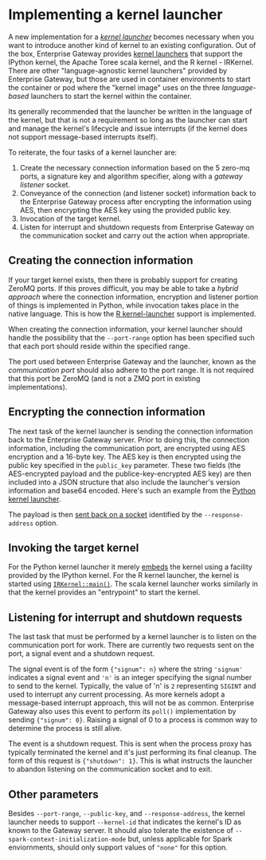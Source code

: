 # Implementing a kernel launcher

A new implementation for a [_kernel launcher_](../contributors/system-architecture.md#kernel-launchers) becomes necessary when you want to introduce another kind of kernel to an existing configuration. Out of the box, Enterprise Gateway provides [kernel launchers](https://github.com/jupyter-server/enterprise_gateway/tree/master/etc/kernel-launchers) that support the IPython kernel, the Apache Toree scala kernel, and the R kernel - IRKernel. There are other "language-agnostic kernel launchers" provided by Enterprise Gateway, but those are used in container environments to start the container or pod where the "kernel image" uses on the three _language-based_ launchers to start the kernel within the container.

Its generally recommended that the launcher be written in the language of the kernel, but that is not a requirement so long as the launcher can start and manage the kernel's lifecycle and issue interrupts (if the kernel does not support message-based interrupts itself).

To reiterate, the four tasks of a kernel launcher are:

1. Create the necessary connection information based on the 5 zero-mq ports, a signature key and algorithm specifier, along with a _gateway listener_ socket.
2. Conveyance of the connection (and listener socket) information back to the Enterprise Gateway process after encrypting the information using AES, then encrypting the AES key using the provided public key.
3. Invocation of the target kernel.
4. Listen for interrupt and shutdown requests from Enterprise Gateway on the communication socket and carry out the action when appropriate.

## Creating the connection information

If your target kernel exists, then there is probably support for creating ZeroMQ ports. If this proves difficult, you may be able to take a _hybrid approach_ where the connection information, encryption and listener portion of things is implemented in Python, while invocation takes place in the native language. This is how the [R kernel-launcher](https://github.com/jupyter-server/enterprise_gateway/tree/master/etc/kernel-launchers/R/scripts) support is implemented.

When creating the connection information, your kernel launcher should handle the possibility that the `--port-range` option has been specified such that each port should reside within the specified range.

The port used between Enterprise Gateway and the launcher, known as the _communication port_ should also adhere to the port range. It is not required that this port be ZeroMQ (and is not a ZMQ port in existing implementations).

## Encrypting the connection information

The next task of the kernel launcher is sending the connection information back to the Enterprise Gateway server. Prior to doing this, the connection information, including the communication port, are encrypted using AES encryption and a 16-byte key. The AES key is then encrypted using the public key specified in the `public_key` parameter. These two fields (the AES-encrypted payload and the publice-key-encrypted AES key) are then included into a JSON structure that also include the launcher's version information and base64 encoded. Here's such an example from the [Python kernel launcher](https://github.com/jupyter-server/enterprise_gateway/blob/54c8e31d9b17418f35454b49db691d2ce5643c22/etc/kernel-launchers/python/scripts/launch_ipykernel.py#L188-L209).

The payload is then [sent back on a socket](https://github.com/jupyter-server/enterprise_gateway/blob/54c8e31d9b17418f35454b49db691d2ce5643c22/etc/kernel-launchers/python/scripts/launch_ipykernel.py#L212-L256) identified by the `--response-address` option.

## Invoking the target kernel

For the Python kernel launcher it merely [embeds](https://github.com/jupyter-server/enterprise_gateway/blob/54c8e31d9b17418f35454b49db691d2ce5643c22/etc/kernel-launchers/python/scripts/launch_ipykernel.py#L382) the kernel using a facility provided by the IPython kernel. For the R kernel launcher, the kernel is started using [`IRKernel::main()`](https://github.com/jupyter-server/enterprise_gateway/blob/54c8e31d9b17418f35454b49db691d2ce5643c22/etc/kernel-launchers/R/scripts/launch_IRkernel.R#L252). The scala kernel launcher works similarly in that the kernel provides an "entrypoint" to start the kernel.

## Listening for interrupt and shutdown requests

The last task that must be performed by a kernel launcher is to listen on the communication port for work. There are currently two requests sent on the port, a signal event and a shutdown request.

The signal event is of the form `{"signum": n}` where the string `'signum'` indicates a signal event and `'n'` is an integer specifying the signal number to send to the kernel. Typically, the value of 'n' is `2` representing `SIGINT` and used to interrupt any current processing. As more kernels adopt a message-based interrupt approach, this will not be as common. Enterprise Gateway also uses this event to perform its `poll()` implementation by sending `{"signum": 0}`. Raising a signal of 0 to a process is common way to determine the process is still alive.

The event is a shutdown request. This is sent when the process proxy has typically terminated the kernel and it's just performing its final cleanup. The form of this request is `{"shutdown": 1}`. This is what instructs the launcher to abandon listening on the communication socket and to exit.

## Other parameters

Besides `--port-range`, `--public-key`, and `--response-address`, the kernel launcher needs to support `--kernel-id` that indicates the kernel's ID as known to the Gateway server. It should also tolerate the existence of `--spark-context-initialization-mode` but, unless applicable for Spark enviornments, should only support values of `"none"` for this option.
